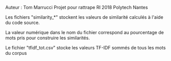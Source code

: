 Auteur : Tom Marrucci
Projet pour rattrape RI 2018 Polytech Nantes

Les fichiers "similarity_*" stockent les valeurs de similarité calculés à l'aide du code source. 

La valeur numérique dans le nom du fichier correspond au pourcentage de mots pris pour construire les similarités.

Le fichier "tfidf_tot.csv" stocke les valeurs TF-IDF sommés de tous les mots du corpus
